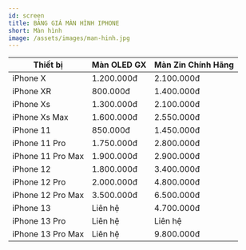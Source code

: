 ```yaml
---
id: screen
title: BẢNG GIÁ MÀN HÌNH IPHONE
short: Màn hình
image: /assets/images/man-hinh.jpg
---
```

| Thiết bị          | Màn OLED GX | Màn Zin Chính Hãng |
| ----------------- | ----------- | ------------------ |
| iPhone X          | 1﻿.200.000đ | 2.100.000đ         |
| iPhone XR         | 8﻿00.000đ   | 1.400.000đ         |
| iPhone Xs         | 1.300.000đ  | 2.100.000đ         |
| iPhone Xs Max     | 1.600.000đ  | 2.550.000đ         |
| iPhone 11         | 850.000đ    | 1.450.000đ         |
| iPhone 11 Pro     | 1.750.000đ  | 2.800.000đ         |
| iPhone 11 Pro Max | 1.900.000đ  | 2.900.000đ         |
| iPhone 12         | 1.800.000đ  | 3.400.000đ         |
| iPhone 12 Pro     | 2.000.000đ  | 4.800.000đ         |
| iPhone 12 Pro Max | 3.500.000đ  | 6.500.000đ         |
| iPhone 13         | Liên hệ     | 4.700.000đ         |
| iPhone 13 Pro     | Liên hệ     | Liên hệ            |
| iPhone 13 Pro Max | Liên hệ     | 9.800.000đ         |